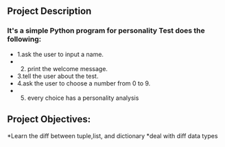 ## Project Description
### It's a simple Python program for personality Test does the following:
* 1.ask the user to input a name.
* 2. print the welcome message.
* 3.tell the user about the test.
* 4.ask the user to choose a number from 0 to 9.
* 5. every choice has a personality analysis
## Project Objectives:
*Learn the diff between tuple,list, and dictionary
*deal with diff data types

